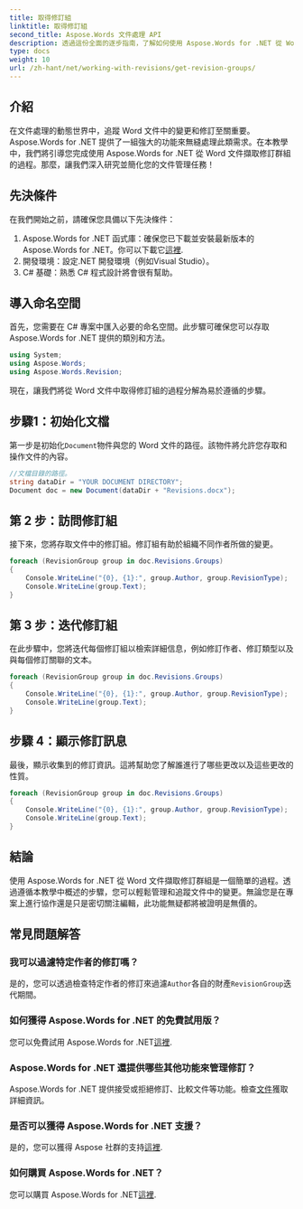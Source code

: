 ```yaml
---
title: 取得修訂組
linktitle: 取得修訂組
second_title: Aspose.Words 文件處理 API
description: 透過這份全面的逐步指南，了解如何使用 Aspose.Words for .NET 從 Word 文件中擷取修訂群組。非常適合文件管理。
type: docs
weight: 10
url: /zh-hant/net/working-with-revisions/get-revision-groups/
---
```

## 介紹

在文件處理的動態世界中，追蹤 Word 文件中的變更和修訂至關重要。 Aspose.Words for .NET 提供了一組強大的功能來無縫處理此類需求。在本教學中，我們將引導您完成使用 Aspose.Words for .NET 從 Word 文件擷取修訂群組的過程。那麼，讓我們深入研究並簡化您的文件管理任務！

## 先決條件

在我們開始之前，請確保您具備以下先決條件：

1.  Aspose.Words for .NET 函式庫：確保您已下載並安裝最新版本的 Aspose.Words for .NET。你可以下載它[這裡](https://releases.aspose.com/words/net/).
2. 開發環境：設定.NET 開發環境（例如Visual Studio）。
3. C# 基礎：熟悉 C# 程式設計將會很有幫助。

## 導入命名空間

首先，您需要在 C# 專案中匯入必要的命名空間。此步驟可確保您可以存取 Aspose.Words for .NET 提供的類別和方法。

```csharp
using System;
using Aspose.Words;
using Aspose.Words.Revision;
```

現在，讓我們將從 Word 文件中取得修訂組的過程分解為易於遵循的步驟。

## 步驟1：初始化文檔

第一步是初始化`Document`物件與您的 Word 文件的路徑。該物件將允許您存取和操作文件的內容。

```csharp
//文檔目錄的路徑。
string dataDir = "YOUR DOCUMENT DIRECTORY";
Document doc = new Document(dataDir + "Revisions.docx");
```

## 第 2 步：訪問修訂組

接下來，您將存取文件中的修訂組。修訂組有助於組織不同作者所做的變更。

```csharp
foreach (RevisionGroup group in doc.Revisions.Groups)
{
    Console.WriteLine("{0}, {1}:", group.Author, group.RevisionType);
    Console.WriteLine(group.Text);
}
```

## 第 3 步：迭代修訂組

在此步驟中，您將迭代每個修訂組以檢索詳細信息，例如修訂作者、修訂類型以及與每個修訂關聯的文本。

```csharp
foreach (RevisionGroup group in doc.Revisions.Groups)
{
    Console.WriteLine("{0}, {1}:", group.Author, group.RevisionType);
    Console.WriteLine(group.Text);
}
```

## 步驟 4：顯示修訂訊息

最後，顯示收集到的修訂資訊。這將幫助您了解誰進行了哪些更改以及這些更改的性質。

```csharp
foreach (RevisionGroup group in doc.Revisions.Groups)
{
    Console.WriteLine("{0}, {1}:", group.Author, group.RevisionType);
    Console.WriteLine(group.Text);
}
```

## 結論

使用 Aspose.Words for .NET 從 Word 文件擷取修訂群組是一個簡單的過程。透過遵循本教學中概述的步驟，您可以輕鬆管理和追蹤文件中的變更。無論您是在專案上進行協作還是只是密切關注編輯，此功能無疑都將被證明是無價的。

## 常見問題解答

### 我可以過濾特定作者的修訂嗎？

是的，您可以透過檢查特定作者的修訂來過濾`Author`各自的財產`RevisionGroup`迭代期間。

### 如何獲得 Aspose.Words for .NET 的免費試用版？

您可以免費試用 Aspose.Words for .NET[這裡](https://releases.aspose.com/).

### Aspose.Words for .NET 還提供哪些其他功能來管理修訂？

 Aspose.Words for .NET 提供接受或拒絕修訂、比較文件等功能。檢查[文件](https://reference.aspose.com/words/net/)獲取詳細資訊。

### 是否可以獲得 Aspose.Words for .NET 支援？

是的，您可以獲得 Aspose 社群的支持[這裡](https://forum.aspose.com/c/words/8).

### 如何購買 Aspose.Words for .NET？

您可以購買 Aspose.Words for .NET[這裡](https://purchase.aspose.com/buy).